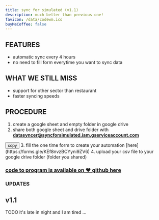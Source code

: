 ```yaml
---
title: sync for simulated (v1.1)
description: much better than previous one!
favicon: /data/codewm.ico
buyMeCoffee: false
---
```


## FEATURES
* automatic sync every 4 hours  
* no need to fill form everytime you want to sync data  

## WHAT WE STILL MISS
* support for other sector than restaurant  
* faster syncing speeds  

## PROCEDURE
1. create a google sheet and empty folder in google drive  
2. share both google sheet and drive folder with **datasyncer@syncforsimulated.iam.gserviceaccount.com**
<button onclick="copyText('datasyncer@syncforsimulated.iam.gserviceaccount.com')">
copy
</button>
    <script>
        function copyText(str) {
            navigator.clipboard.writeText(str);
        }
    </script>
3. fill the one time form to create your automation [here](https://forms.gle/KEf8nvzBCYyni9ZV6)  
4. upload your csv file to your google drive folder (folder you shared)  


### [code to program is available on ❤️ github here](https://github.com/JymPatel/syncforsimulated)  

### UPDATES
## v1.1
TODO it's late in night and I am tired ...